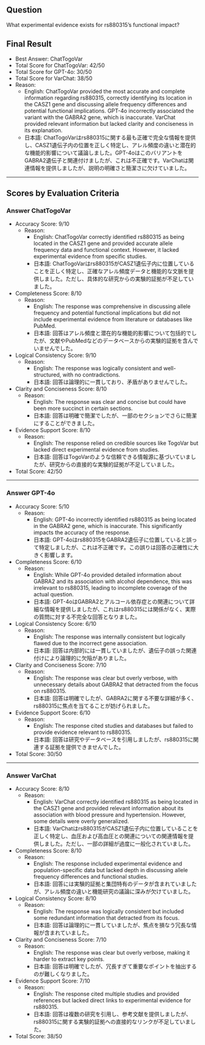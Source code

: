 ## Question

What experimental evidence exists for rs880315’s functional impact?

## Final Result

- Best Answer: ChatTogoVar
- Total Score for ChatTogoVar: 42/50
- Total Score for GPT-4o: 30/50
- Total Score for VarChat: 38/50
- Reason:
  - English: ChatTogoVar provided the most accurate and complete information regarding rs880315, correctly identifying its location in the CASZ1 gene and discussing allele frequency differences and potential functional implications. GPT-4o incorrectly associated the variant with the GABRA2 gene, which is inaccurate. VarChat provided relevant information but lacked clarity and conciseness in its explanation.
  - 日本語: ChatTogoVarはrs880315に関する最も正確で完全な情報を提供し、CASZ1遺伝子内の位置を正しく特定し、アレル頻度の違いと潜在的な機能的影響について議論しました。GPT-4oはこのバリアントをGABRA2遺伝子と関連付けましたが、これは不正確です。VarChatは関連情報を提供しましたが、説明の明確さと簡潔さに欠けていました。

---

## Scores by Evaluation Criteria

### Answer ChatTogoVar
- Accuracy Score: 9/10
  - Reason: 
    - English: ChatTogoVar correctly identified rs880315 as being located in the CASZ1 gene and provided accurate allele frequency data and functional context. However, it lacked experimental evidence from specific studies.
    - 日本語: ChatTogoVarはrs880315がCASZ1遺伝子内に位置していることを正しく特定し、正確なアレル頻度データと機能的な文脈を提供しました。ただし、具体的な研究からの実験的証拠が不足していました。
- Completeness Score: 8/10
  - Reason: 
    - English: The response was comprehensive in discussing allele frequency and potential functional implications but did not include experimental evidence from literature or databases like PubMed.
    - 日本語: 回答はアレル頻度と潜在的な機能的影響について包括的でしたが、文献やPubMedなどのデータベースからの実験的証拠を含んでいませんでした。
- Logical Consistency Score: 9/10
  - Reason: 
    - English: The response was logically consistent and well-structured, with no contradictions.
    - 日本語: 回答は論理的に一貫しており、矛盾がありませんでした。
- Clarity and Conciseness Score: 8/10
  - Reason: 
    - English: The response was clear and concise but could have been more succinct in certain sections.
    - 日本語: 回答は明確で簡潔でしたが、一部のセクションでさらに簡潔にすることができました。
- Evidence Support Score: 8/10
  - Reason: 
    - English: The response relied on credible sources like TogoVar but lacked direct experimental evidence from studies.
    - 日本語: 回答はTogoVarのような信頼できる情報源に基づいていましたが、研究からの直接的な実験的証拠が不足していました。
- Total Score: 42/50

---

### Answer GPT-4o
- Accuracy Score: 5/10
  - Reason: 
    - English: GPT-4o incorrectly identified rs880315 as being located in the GABRA2 gene, which is inaccurate. This significantly impacts the accuracy of the response.
    - 日本語: GPT-4oはrs880315をGABRA2遺伝子に位置していると誤って特定しましたが、これは不正確です。この誤りは回答の正確性に大きく影響します。
- Completeness Score: 6/10
  - Reason: 
    - English: While GPT-4o provided detailed information about GABRA2 and its association with alcohol dependence, this was irrelevant to rs880315, leading to incomplete coverage of the actual question.
    - 日本語: GPT-4oはGABRA2とアルコール依存症との関連について詳細な情報を提供しましたが、これはrs880315には関係がなく、実際の質問に対する不完全な回答となりました。
- Logical Consistency Score: 6/10
  - Reason: 
    - English: The response was internally consistent but logically flawed due to the incorrect gene association.
    - 日本語: 回答は内部的には一貫していましたが、遺伝子の誤った関連付けにより論理的に欠陥がありました。
- Clarity and Conciseness Score: 7/10
  - Reason: 
    - English: The response was clear but overly verbose, with unnecessary details about GABRA2 that detracted from the focus on rs880315.
    - 日本語: 回答は明確でしたが、GABRA2に関する不要な詳細が多く、rs880315に焦点を当てることが妨げられました。
- Evidence Support Score: 6/10
  - Reason: 
    - English: The response cited studies and databases but failed to provide evidence relevant to rs880315.
    - 日本語: 回答は研究やデータベースを引用しましたが、rs880315に関連する証拠を提供できませんでした。
- Total Score: 30/50

---

### Answer VarChat
- Accuracy Score: 8/10
  - Reason: 
    - English: VarChat correctly identified rs880315 as being located in the CASZ1 gene and provided relevant information about its association with blood pressure and hypertension. However, some details were overly generalized.
    - 日本語: VarChatはrs880315がCASZ1遺伝子内に位置していることを正しく特定し、血圧および高血圧との関連についての関連情報を提供しました。ただし、一部の詳細が過度に一般化されていました。
- Completeness Score: 8/10
  - Reason: 
    - English: The response included experimental evidence and population-specific data but lacked depth in discussing allele frequency differences and functional studies.
    - 日本語: 回答には実験的証拠と集団特有のデータが含まれていましたが、アレル頻度の違いと機能研究の議論に深みが欠けていました。
- Logical Consistency Score: 8/10
  - Reason: 
    - English: The response was logically consistent but included some redundant information that detracted from its focus.
    - 日本語: 回答は論理的に一貫していましたが、焦点を損なう冗長な情報が含まれていました。
- Clarity and Conciseness Score: 7/10
  - Reason: 
    - English: The response was clear but overly verbose, making it harder to extract key points.
    - 日本語: 回答は明確でしたが、冗長すぎて重要なポイントを抽出するのが難しくなりました。
- Evidence Support Score: 7/10
  - Reason: 
    - English: The response cited multiple studies and provided references but lacked direct links to experimental evidence for rs880315.
    - 日本語: 回答は複数の研究を引用し、参考文献を提供しましたが、rs880315に関する実験的証拠への直接的なリンクが不足していました。
- Total Score: 38/50